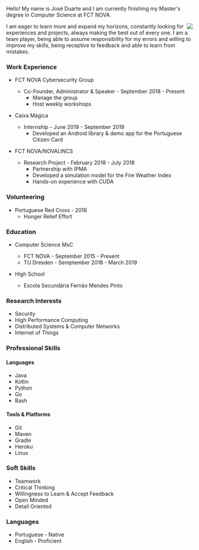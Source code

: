 Hello! My name is José Duarte and I am currently finishing my Master's degree in Computer Science at FCT NOVA.

<img style="float: right;max-width: 20%;" src="/about/profile.png"/>

I am eager to learn more and expand my horizons, constantly looking for experiences and projects, always making the best out of every one.
I am a team player, being able to assume responsibility for my errors and willing to improve my skills, being receptive to feedback and able to learn from mistakes.


### Work Experience

- FCT NOVA Cybersecurity Group
    - Co-Founder, Administrator & Speaker - September 2018 - Present
        - Manage the group
        - Host weekly workshops

- Caixa Mágica
    - Internship - June 2019 - September 2019
        - Developed an Android library & demo app for the Portuguese Citizen Card

- FCT NOVA/NOVALINCS
    - Research Project - February 2018 - July 2018
        - Partnership with IPMA
        - Developed a simulation model for the Fire Weather Index
        - Hands-on experience with CUDA

### Volunteering

- Portuguese Red Cross - 2018
    - Hunger Relief Effort

### Education

- Computer Science MsC
    - FCT NOVA - September 2015 - Present
    - TU Dresden - Semptember 2018 - March 2019

- High School
    - Escola Secundária Fernão Mendes Pinto

### Research Interests

- Security
- High Performance Computing
- Distributed Systems & Computer Networks
- Internet of Things

### Professional Skills

#### Languages

- Java
- Kotlin
- Python
- Go
- Bash

#### Tools & Platforms

- Git
- Maven
- Gradle
- Heroku
- Linux

### Soft Skills

- Teamwork
- Critical Thinking
- Willingness to Learn & Accept Feedback
- Open Minded
- Detail Oriented

### Languages

- Portuguese - Native
- English - Proficient